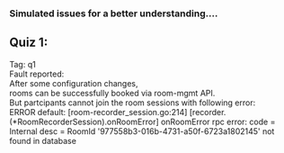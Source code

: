 ### Simulated issues for a better understanding....
## Quiz 1:
Tag: q1 <br>
Fault reported: <br>
After some configuration changes, <br>
rooms can be successfully booked via room-mgmt API. <br>
But partcipants cannot join the room sessions with following error: <br>
ERROR default: [room-recorder_session.go:214] [recorder.(*RoomRecorderSession).onRoomError] onRoomError rpc error: code = Internal desc = RoomId '977558b3-016b-4731-a50f-6723a1802145' not found in database  <br>
